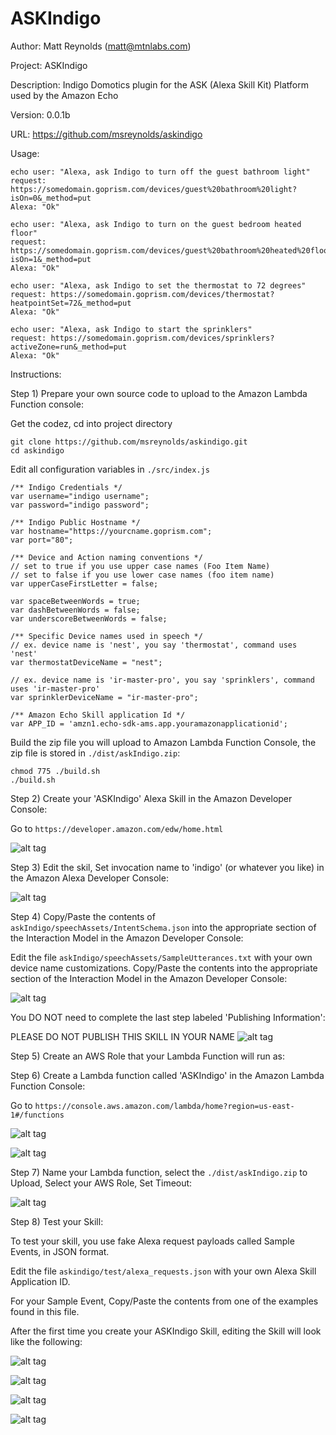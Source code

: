 # ASKIndigo
Author: Matt Reynolds (matt@mtnlabs.com)

Project: ASKIndigo

Description: Indigo Domotics plugin for the ASK (Alexa Skill Kit) Platform used by the Amazon Echo

Version: 0.0.1b

URL: https://github.com/msreynolds/askindigo

Usage:
```
echo user: "Alexa, ask Indigo to turn off the guest bathroom light"
request: https://somedomain.goprism.com/devices/guest%20bathroom%20light?isOn=0&_method=put
Alexa: "Ok"

echo user: "Alexa, ask Indigo to turn on the guest bedroom heated floor"
request: https://somedomain.goprism.com/devices/guest%20bathroom%20heated%20floor?isOn=1&_method=put
Alexa: "Ok"

echo user: "Alexa, ask Indigo to set the thermostat to 72 degrees"
request: https://somedomain.goprism.com/devices/thermostat?heatpointSet=72&_method=put
Alexa: "Ok"

echo user: "Alexa, ask Indigo to start the sprinklers"
request: https://somedomain.goprism.com/devices/sprinklers?activeZone=run&_method=put
Alexa: "Ok"
```

Instructions:

Step 1) Prepare your own source code to upload to the Amazon Lambda Function console:

Get the codez, cd into project directory
```
git clone https://github.com/msreynolds/askindigo.git
cd askindigo
```

Edit all configuration variables in ```./src/index.js```
```
/** Indigo Credentials */
var username="indigo username";
var password="indigo password";

/** Indigo Public Hostname */
var hostname="https://yourcname.goprism.com";
var port="80";

/** Device and Action naming conventions */
// set to true if you use upper case names (Foo Item Name)
// set to false if you use lower case names (foo item name)
var upperCaseFirstLetter = false; 

var spaceBetweenWords = true;
var dashBetweenWords = false;
var underscoreBetweenWords = false;

/** Specific Device names used in speech */
// ex. device name is 'nest', you say 'thermostat', command uses 'nest'
var thermostatDeviceName = "nest";

// ex. device name is 'ir-master-pro', you say 'sprinklers', command uses 'ir-master-pro'
var sprinklerDeviceName = "ir-master-pro"; 

/** Amazon Echo Skill application Id */
var APP_ID = 'amzn1.echo-sdk-ams.app.youramazonapplicationid';

```

Build the zip file you will upload to Amazon Lambda Function Console, the zip file is stored in ```./dist/askIndigo.zip```:

```
chmod 775 ./build.sh
./build.sh
```



Step 2) Create your 'ASKIndigo' Alexa Skill in the Amazon Developer Console:

Go to ```https://developer.amazon.com/edw/home.html```

![alt tag](https://github.com/msreynolds/askIndigo/blob/master/help/AmazonDevelopmentConsole-Step1-ASKIndigo-CreateSkill.png)


Step 3) Edit the skil, Set invocation name to 'indigo' (or whatever you like) in the Amazon Alexa Developer Console:

![alt tag](https://github.com/msreynolds/askIndigo/blob/master/help/AmazonDevelopmentConsole-Step2-ASKIndigo-SkillInformation.png)


Step 4) 
Copy/Paste the contents of ```askIndigo/speechAssets/IntentSchema.json``` into the appropriate section of the Interaction Model in the Amazon Developer Console:

Edit the file ```askIndigo/speechAssets/SampleUtterances.txt``` with your own device name customizations.  Copy/Paste the contents into the appropriate section of the Interaction Model in the Amazon Developer Console:

![alt tag](https://github.com/msreynolds/askIndigo/blob/master/help/AmazonDevelopmentConsole-Step3-ASKIndigo-InteractionModel.png)

You DO NOT need to complete the last step labeled 'Publishing Information':

PLEASE DO NOT PUBLISH THIS SKILL IN YOUR NAME
![alt tag](https://github.com/msreynolds/askIndigo/blob/master/help/AmazonDevelopmentConsole-Step4-ASKIndigo-Test.png)


Step 5) Create an AWS Role that your Lambda Function will run as:



Step 6) Create a Lambda function called 'ASKIndigo' in the Amazon Lambda Function Console:

Go to ```https://console.aws.amazon.com/lambda/home?region=us-east-1#/functions```

![alt tag](https://github.com/msreynolds/askIndigo/blob/master/help/AmazonLambdaConsole-Step0-ASKIndigoFunction.png)

![alt tag](https://github.com/msreynolds/askIndigo/blob/master/help/AmazonLambdaConsole-Step0b-ASKIndigoFunction.png)



Step 7) Name your Lambda function, select the ```./dist/askIndigo.zip``` to Upload, Select your AWS Role, Set Timeout:

![alt tag](https://github.com/msreynolds/askIndigo/blob/master/help/AmazonLambdaConsole-Step0c-ASKIndigoFunction.png)


Step 8) Test your Skill:

To test your skill, you use fake Alexa request payloads called Sample Events, in JSON format.

Edit the file ```askindigo/test/alexa_requests.json``` with your own Alexa Skill Application ID.

For your Sample Event, Copy/Paste the contents from one of the examples found in this file.




After the first time you create your ASKIndigo Skill, editing the Skill will look like the following:

![alt tag](https://github.com/msreynolds/askIndigo/blob/master/help/AmazonLambdaConsole-Step1-ASKIndigoFunction.png)

![alt tag](https://github.com/msreynolds/askIndigo/blob/master/help/AmazonLambdaConsole-Step2-ASKIndigoFunction.png)

![alt tag](https://github.com/msreynolds/askIndigo/blob/master/help/AmazonLambdaConsole-Step2b-ASKIndigoFunction.png)

![alt tag](https://github.com/msreynolds/askIndigo/blob/master/help/AmazonLambdaConsole-Step3-ASKIndigoFunction.png)




